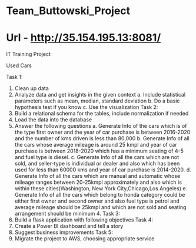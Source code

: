 # Team_Buttowski_Project
# Url - http://35.154.195.13:8081/
IT Training Project 

Used Cars

Task 1:
1.	Clean up data 
2.	Analyze data and get insights in the given context
a.	Include statistical parameters such as mean, median, standard deviation
b.	Do a basic hypothesis test if you know
c.	Use the visualization 
Task 2:
3.	Build a relational schema for the tables, include normalization if needed
4.	Load the data into the database
5.	Answer the following questions
a.	Generate Info of the cars which is of the type first owner and the year of car purchase is between 2016-2020 and the number of kms driven is less than 80,000
b.	Generate Info of all the cars whose average mileage is around 25 kmpl and year of car purchase is between 2018-2020 which has a minimum seating of 4-5 and fuel type is diesel.
c.	Generate Info of all the cars which are not sold, and seller-type is individual or dealer and also which has been used for less than 60000 kms and year of car purchase is 2014-2020.
d.	Generate Info of all the cars which are manual and automatic whose mileage ranges between 20-25kmpl approximately and also which is within these cities(Washington, New York City,Chicago,Los Angeles)
e.	Generate Info of all the  cars  which belong to honda category could be either first owner and second owner and also fuel type is petrol and average mileage should be 25kmpl and which are not sold and seating arrangement should be minimum 4.
Task 3: 
6.	Build a flask application with following objectives
Task 4:
7.	Create a Power BI dashboard and tell a story
8.	Suggest business improvements
Task 5:
9.	Migrate the project to AWS, choosing appropriate service
